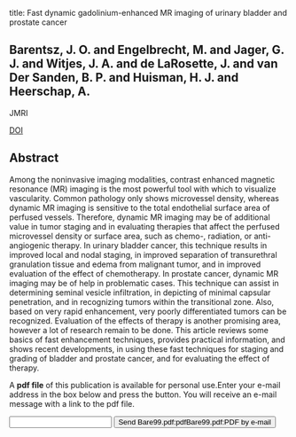 title: Fast dynamic gadolinium-enhanced MR imaging of urinary bladder and prostate cancer

## Barentsz, J. O. and Engelbrecht, M. and Jager, G. J. and Witjes, J. A. and de LaRosette, J. and van Der Sanden, B. P. and Huisman, H. J. and Heerschap, A.
JMRI

<a href="https://doi.org/10.1002/(SICI)1522-2586(199909)10:3<295::AID-JMRI10>3.0.CO;2-Z">DOI</a>

## Abstract
Among the noninvasive imaging modalities, contrast enhanced magnetic resonance (MR) imaging is the most powerful tool with which to visualize vascularity. Common pathology only shows microvessel density, whereas dynamic MR imaging is sensitive to the total endothelial surface area of perfused vessels. Therefore, dynamic MR imaging may be of additional value in tumor staging and in evaluating therapies that affect the perfused microvessel density or surface area, such as chemo-, radiation, or anti-angiogenic therapy. In urinary bladder cancer, this technique results in improved local and nodal staging, in improved separation of transurethral granulation tissue and edema from malignant tumor, and in improved evaluation of the effect of chemotherapy. In prostate cancer, dynamic MR imaging may be of help in problematic cases. This technique can assist in determining seminal vesicle infiltration, in depicting of minimal capsular penetration, and in recognizing tumors within the transitional zone. Also, based on very rapid enhancement, very poorly differentiated tumors can be recognized. Evaluation of the effects of therapy is another promising area, however a lot of research remain to be done. This article reviews some basics of fast enhancement techniques, provides practical information, and shows recent developments, in using these fast techniques for staging and grading of bladder and prostate cancer, and for evaluating the effect of therapy.

A <b>pdf file</b> of this publication is available for personal use.Enter your e-mail address in the box below and press the button. You will receive an e-mail message with a link to the pdf file.
<form action="sender.php">  <input type="text" name="email">  <input type="submit" value="Send Bare99.pdf:pdfBare99.pdf:PDF by e-mail"></form>